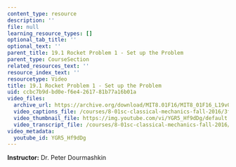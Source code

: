 ```yaml
---
content_type: resource
description: ''
file: null
learning_resource_types: []
optional_tab_title: ''
optional_text: ''
parent_title: 19.1 Rocket Problem 1 - Set up the Problem
parent_type: CourseSection
related_resources_text: ''
resource_index_text: ''
resourcetype: Video
title: 19.1 Rocket Problem 1 - Set up the Problem
uid: ccbc7b9d-bd0e-f6e4-2617-81b77a16b01a
video_files:
  archive_url: https://archive.org/download/MIT8.01F16/MIT8_01F16_L19v01_360p.mp4
  video_captions_file: /courses/8-01sc-classical-mechanics-fall-2016/3f36852ba32256659877ebe3268f1dd8_YGR5_Hf9dDg.vtt
  video_thumbnail_file: https://img.youtube.com/vi/YGR5_Hf9dDg/default.jpg
  video_transcript_file: /courses/8-01sc-classical-mechanics-fall-2016/abac466114c2d9f30e690369882264fa_YGR5_Hf9dDg.pdf
video_metadata:
  youtube_id: YGR5_Hf9dDg
---
```


**Instructor:** Dr. Peter Dourmashkin
